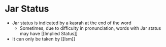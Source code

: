 # Jar Status
- Jar status is indicated by a kasrah at the end of the word
	- Sometimes, due to difficulty in pronunciation, words with Jar status may have [[Implied Status]]
- It can only be taken by [[Ism]]
